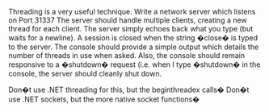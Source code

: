 Threading is a very useful technique. Write a network server which listens on Port 31337
The server should handle multiple clients, creating a new thread for each client.
The server simply echoes back what you type (but waits for a newline).
A session is closed when the string �close� is typed to the server.
The console should provide a simple output which details the number of threads in use when asked.
Also, the console should remain responsive to a �shutdown� request (i.e. when I type �shutdown� in the console, the server should cleanly shut down.

Don�t use .NET threading for this, but the beginthreadex calls�
Don�t use .NET sockets, but the more native socket functions�
